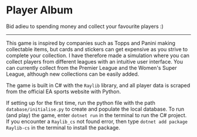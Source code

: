 # Player Album

Bid adieu to spending money and collect your favourite players :)

---

This game is inspired by companies such as Topps and Panini making collectable items, but cards and stickers can get expensive as you strive to complete your collection. I have therefore made a simulation where you can collect players from different leagues with an intuitive user interface. You can currently collect from the Premier League and the Women's Super League, although new collections can be easily added.

The game is built in C# with the `Raylib` library, and all player data is scraped from the official EA sports website with Python.

If setting up for the first time, run the python file with the path `database/initialise.py` to create and populate the local database. To run (and play) the game, enter `dotnet run` in the terminal to run the C# project. If you encounter a `Raylib_cs` not found error, then type `dotnet add package Raylib-cs` in the terminal to install the package.